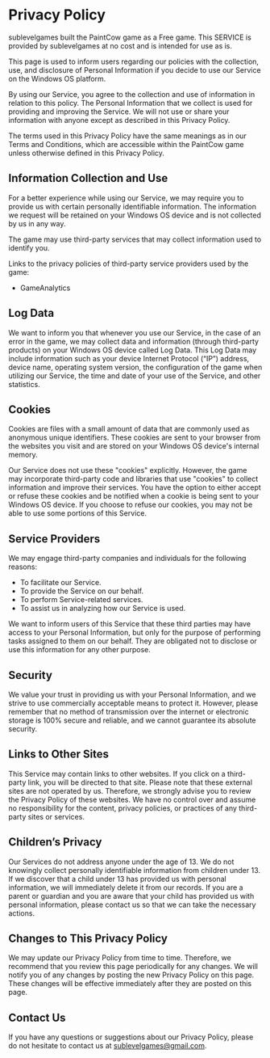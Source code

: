 # Privacy Policy

sublevelgames built the PaintCow game as a Free game. This SERVICE is provided by sublevelgames at no cost and is intended for use as is.

This page is used to inform users regarding our policies with the collection, use, and disclosure of Personal Information if you decide to use our Service on the Windows OS platform.

By using our Service, you agree to the collection and use of information in relation to this policy. The Personal Information that we collect is used for providing and improving the Service. We will not use or share your information with anyone except as described in this Privacy Policy.

The terms used in this Privacy Policy have the same meanings as in our Terms and Conditions, which are accessible within the PaintCow game unless otherwise defined in this Privacy Policy.

## Information Collection and Use

For a better experience while using our Service, we may require you to provide us with certain personally identifiable information. The information we request will be retained on your Windows OS device and is not collected by us in any way.

The game may use third-party services that may collect information used to identify you.

Links to the privacy policies of third-party service providers used by the game:

- GameAnalytics


## Log Data

We want to inform you that whenever you use our Service, in the case of an error in the game, we may collect data and information (through third-party products) on your Windows OS device called Log Data. This Log Data may include information such as your device Internet Protocol (“IP”) address, device name, operating system version, the configuration of the game when utilizing our Service, the time and date of your use of the Service, and other statistics.

## Cookies

Cookies are files with a small amount of data that are commonly used as anonymous unique identifiers. These cookies are sent to your browser from the websites you visit and are stored on your Windows OS device's internal memory.

Our Service does not use these "cookies" explicitly. However, the game may incorporate third-party code and libraries that use "cookies" to collect information and improve their services. You have the option to either accept or refuse these cookies and be notified when a cookie is being sent to your Windows OS device. If you choose to refuse our cookies, you may not be able to use some portions of this Service.

## Service Providers

We may engage third-party companies and individuals for the following reasons:

- To facilitate our Service.
- To provide the Service on our behalf.
- To perform Service-related services.
- To assist us in analyzing how our Service is used.


We want to inform users of this Service that these third parties may have access to your Personal Information, but only for the purpose of performing tasks assigned to them on our behalf. They are obligated not to disclose or use this information for any other purpose.

## Security

We value your trust in providing us with your Personal Information, and we strive to use commercially acceptable means to protect it. However, please remember that no method of transmission over the internet or electronic storage is 100% secure and reliable, and we cannot guarantee its absolute security.

## Links to Other Sites

This Service may contain links to other websites. If you click on a third-party link, you will be directed to that site. Please note that these external sites are not operated by us. Therefore, we strongly advise you to review the Privacy Policy of these websites. We have no control over and assume no responsibility for the content, privacy policies, or practices of any third-party sites or services.

## Children’s Privacy

Our Services do not address anyone under the age of 13. We do not knowingly collect personally identifiable information from children under 13. If we discover that a child under 13 has provided us with personal information, we will immediately delete it from our records. If you are a parent or guardian and you are aware that your child has provided us with personal information, please contact us so that we can take the necessary actions.

## Changes to This Privacy Policy

We may update our Privacy Policy from time to time. Therefore, we recommend that you review this page periodically for any changes. We will notify you of any changes by posting the new Privacy Policy on this page. These changes will be effective immediately after they are posted on this page.

## Contact Us

If you have any questions or suggestions about our Privacy Policy, please do not hesitate to contact us at sublevelgames@gmail.com.
